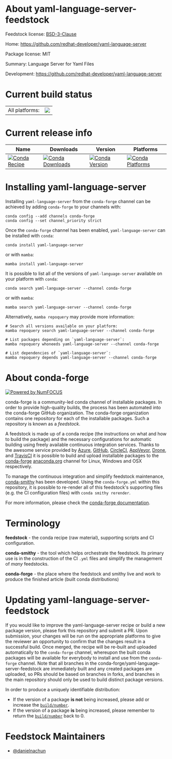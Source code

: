 About yaml-language-server-feedstock
====================================

Feedstock license: [BSD-3-Clause](https://github.com/conda-forge/yaml-language-server-feedstock/blob/main/LICENSE.txt)

Home: https://github.com/redhat-developer/yaml-language-server

Package license: MIT

Summary: Language Server for Yaml Files

Development: https://github.com/redhat-developer/yaml-language-server

Current build status
====================


<table><tr><td>All platforms:</td>
    <td>
      <a href="https://dev.azure.com/conda-forge/feedstock-builds/_build/latest?definitionId=24249&branchName=main">
        <img src="https://dev.azure.com/conda-forge/feedstock-builds/_apis/build/status/yaml-language-server-feedstock?branchName=main">
      </a>
    </td>
  </tr>
</table>

Current release info
====================

| Name | Downloads | Version | Platforms |
| --- | --- | --- | --- |
| [![Conda Recipe](https://img.shields.io/badge/recipe-yaml--language--server-green.svg)](https://anaconda.org/conda-forge/yaml-language-server) | [![Conda Downloads](https://img.shields.io/conda/dn/conda-forge/yaml-language-server.svg)](https://anaconda.org/conda-forge/yaml-language-server) | [![Conda Version](https://img.shields.io/conda/vn/conda-forge/yaml-language-server.svg)](https://anaconda.org/conda-forge/yaml-language-server) | [![Conda Platforms](https://img.shields.io/conda/pn/conda-forge/yaml-language-server.svg)](https://anaconda.org/conda-forge/yaml-language-server) |

Installing yaml-language-server
===============================

Installing `yaml-language-server` from the `conda-forge` channel can be achieved by adding `conda-forge` to your channels with:

```
conda config --add channels conda-forge
conda config --set channel_priority strict
```

Once the `conda-forge` channel has been enabled, `yaml-language-server` can be installed with `conda`:

```
conda install yaml-language-server
```

or with `mamba`:

```
mamba install yaml-language-server
```

It is possible to list all of the versions of `yaml-language-server` available on your platform with `conda`:

```
conda search yaml-language-server --channel conda-forge
```

or with `mamba`:

```
mamba search yaml-language-server --channel conda-forge
```

Alternatively, `mamba repoquery` may provide more information:

```
# Search all versions available on your platform:
mamba repoquery search yaml-language-server --channel conda-forge

# List packages depending on `yaml-language-server`:
mamba repoquery whoneeds yaml-language-server --channel conda-forge

# List dependencies of `yaml-language-server`:
mamba repoquery depends yaml-language-server --channel conda-forge
```


About conda-forge
=================

[![Powered by
NumFOCUS](https://img.shields.io/badge/powered%20by-NumFOCUS-orange.svg?style=flat&colorA=E1523D&colorB=007D8A)](https://numfocus.org)

conda-forge is a community-led conda channel of installable packages.
In order to provide high-quality builds, the process has been automated into the
conda-forge GitHub organization. The conda-forge organization contains one repository
for each of the installable packages. Such a repository is known as a *feedstock*.

A feedstock is made up of a conda recipe (the instructions on what and how to build
the package) and the necessary configurations for automatic building using freely
available continuous integration services. Thanks to the awesome service provided by
[Azure](https://azure.microsoft.com/en-us/services/devops/), [GitHub](https://github.com/),
[CircleCI](https://circleci.com/), [AppVeyor](https://www.appveyor.com/),
[Drone](https://cloud.drone.io/welcome), and [TravisCI](https://travis-ci.com/)
it is possible to build and upload installable packages to the
[conda-forge](https://anaconda.org/conda-forge) [anaconda.org](https://anaconda.org/)
channel for Linux, Windows and OSX respectively.

To manage the continuous integration and simplify feedstock maintenance,
[conda-smithy](https://github.com/conda-forge/conda-smithy) has been developed.
Using the ``conda-forge.yml`` within this repository, it is possible to re-render all of
this feedstock's supporting files (e.g. the CI configuration files) with ``conda smithy rerender``.

For more information, please check the [conda-forge documentation](https://conda-forge.org/docs/).

Terminology
===========

**feedstock** - the conda recipe (raw material), supporting scripts and CI configuration.

**conda-smithy** - the tool which helps orchestrate the feedstock.
                   Its primary use is in the construction of the CI ``.yml`` files
                   and simplify the management of *many* feedstocks.

**conda-forge** - the place where the feedstock and smithy live and work to
                  produce the finished article (built conda distributions)


Updating yaml-language-server-feedstock
=======================================

If you would like to improve the yaml-language-server recipe or build a new
package version, please fork this repository and submit a PR. Upon submission,
your changes will be run on the appropriate platforms to give the reviewer an
opportunity to confirm that the changes result in a successful build. Once
merged, the recipe will be re-built and uploaded automatically to the
`conda-forge` channel, whereupon the built conda packages will be available for
everybody to install and use from the `conda-forge` channel.
Note that all branches in the conda-forge/yaml-language-server-feedstock are
immediately built and any created packages are uploaded, so PRs should be based
on branches in forks, and branches in the main repository should only be used to
build distinct package versions.

In order to produce a uniquely identifiable distribution:
 * If the version of a package **is not** being increased, please add or increase
   the [``build/number``](https://docs.conda.io/projects/conda-build/en/latest/resources/define-metadata.html#build-number-and-string).
 * If the version of a package **is** being increased, please remember to return
   the [``build/number``](https://docs.conda.io/projects/conda-build/en/latest/resources/define-metadata.html#build-number-and-string)
   back to 0.

Feedstock Maintainers
=====================

* [@danielnachun](https://github.com/danielnachun/)

